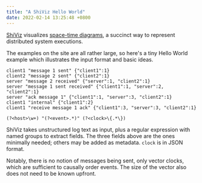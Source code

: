 ```yaml
---
title: "A ShiViz Hello World"
date: 2022-02-14 13:25:48 +0800
---
```


[ShiViz](https://bestchai.bitbucket.io/shiviz/) visualizes [space-time diagrams](https://www.cs.ubc.ca/~bestchai/papers/tosem20-shiviz.pdf), a succinct way to represent distributed system executions.

The examples on the site are all rather large, so here's a tiny Hello World example which illustrates the input format and basic ideas.

```
client1 "message 1 sent" {"client1":1}
client2 "message 2 sent" {"client2":1}
server "message 2 received" {"server":1, "client2":1}
server "message 1 sent received" {"client1":1, "server":2, "client2":1}
server "ack message 1" {"client1":1, "server":3, "client2":1}
client1 "internal" {"client1":2}
client1 "receive message 1 ack" {"client1":3, "server":3, "client2":1}
```

```regex
(?<host>\w+) "(?<event>.*)" (?<clock>\{.*\})
```

ShiViz takes unstructured log text as input, plus a regular expression with named groups to extract fields. The three fields above are the ones minimally needed; others may be added as metadata. `clock` is in JSON format.

Notably, there is no notion of messages being sent, only vector clocks, which are sufficient to causally order events. The size of the vector also does not need to be known upfront.
